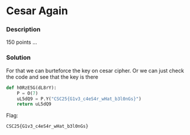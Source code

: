 # Cesar Again

### Description

150 points
...

### Solution

For that we can burteforce the key on cesar cipher. Or we can just check the code and see that the key is there

```python
def h0RzE5G(dL8rY):
    P = O(7)
    uL5dQ9 = P.Y("CSC25{G1v3_c4eS4r_wHat_b3l0nGs}")
    return uL5dQ9
```

Flag:

`CSC25{G1v3_c4eS4r_wHat_b3l0nGs}`
